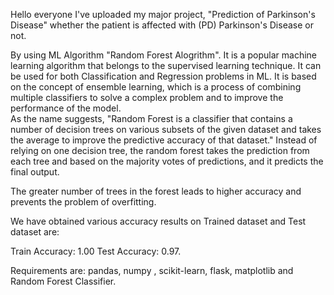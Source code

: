 Hello everyone I've uploaded my major project, "Prediction of Parkinson's Disease" whether the patient is affected with (PD) Parkinson's Disease or not.


By using ML Algorithm "Random Forest Alogrithm". It is a popular machine learning algorithm that belongs to the supervised learning technique. It can be used for both Classification and Regression problems in ML. It is based on the concept of ensemble learning, which is a process of combining multiple classifiers to solve a complex problem and to improve the performance of the model.            
                                                            As the name suggests, "Random Forest is a classifier that contains a number of decision trees on various subsets of the given dataset and takes the average to improve the predictive accuracy of that dataset." Instead of relying on one decision tree, the random forest takes the prediction from each tree and based on the majority votes of predictions, and it predicts the final output.

The greater number of trees in the forest leads to higher accuracy and prevents the problem of overfitting.

We have obtained various accuracy results on Trained dataset and Test dataset are:

Train Accuracy: 1.00
Test Accuracy: 0.97.

Requirements are:
pandas,
numpy ,
scikit-learn,
flask,
matplotlib and 
Random Forest Classifier.
